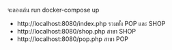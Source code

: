 จะลองเล่น run docker-compose up

- http://localhost:8080/index.php รวมทั้ง POP และ SHOP
- http://localhost:8080/shop.php สาขา SHOP
- http://localhost:8080/pop.php สาขา POP